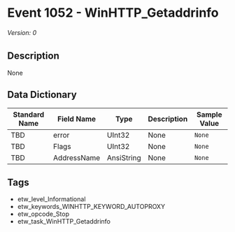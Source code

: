 # Event 1052 - WinHTTP_Getaddrinfo
###### Version: 0

## Description
None

## Data Dictionary
|Standard Name|Field Name|Type|Description|Sample Value|
|---|---|---|---|---|
|TBD|error|UInt32|None|`None`|
|TBD|Flags|UInt32|None|`None`|
|TBD|AddressName|AnsiString|None|`None`|

## Tags
* etw_level_Informational
* etw_keywords_WINHTTP_KEYWORD_AUTOPROXY
* etw_opcode_Stop
* etw_task_WinHTTP_Getaddrinfo